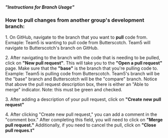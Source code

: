 <h5>"Instructions for Branch Usage"</h5>

<h3>How to pull changes from another group's development branch:</h3>

<p>1. On GitHub, navigate to the branch that you want to <strong>pull</strong> code from.
		Exmaple: Team5 is wanting to pull code from Butterscotch. Team5 will navigate to
		Butterscotch's branch on GitHub.</p>

<p>2. After navigating to the branch with the code that is needing to be pulled, click on
		<strong>"New pull request"</strong>. This will take you to the <strong>"Open a pull
		request"</strong> page. Make sure that the <strong>"base"</strong> is the branch that
		you're pulling code to. Example: Team5 is pulling code from Butterscotch. Team5's branch
		will be the "base" branch and Butterscotch will be the "compare" branch.
		Notice that above the pull request description box, there is either an "Able to merge"
		indicator. Note: this must be green and checked.</p>
		
<p>3. After adding a description of your pull request, click on <strong>"Create new pull request"</strong></p>

<p>4. After clicking "Create new pull request," you can add a comment in the "comment box." After completing
		this field, you will need to click on <strong>"Merge pull request."</strong> Additionally, if you need
		to cancel the pull, click on <strong>"Close pull reques.t"</strong></p>
